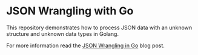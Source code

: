 # JSON Wrangling with Go

This repository demonstrates how to process JSON data with an unknown structure and unknown data types in Golang.

For more information read the [JSON Wrangling in Go](https://www.cloudywithachanceofbigdata.com/json-wrangling-with-go/) blog post.
